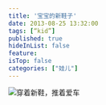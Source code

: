 ```yaml
---
title: '宝宝的新鞋子'
date: 2013-08-25 13:32:00
tags: [“kid”]
published: true
hideInList: false
feature: 
isTop: false
categories: ["娃儿"]
---
```



![穿着新鞋，推着爱车](https://toshaojin.files.wordpress.com/2013/08/tumblr_ms39zzp8ii1r311ono1_1280.jpg)